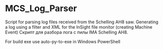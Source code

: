 # MCS_Log_Parser
Script for parsing log files received from the Schelling AH8 saw. Generating a log using a filter and XML for the InSight file monitor (creating Machine Event)
Скрипт для разбора лога с пилы IMA Schelling AH8.

For build exe use auto-py-to-exe in Windows PowerShell
